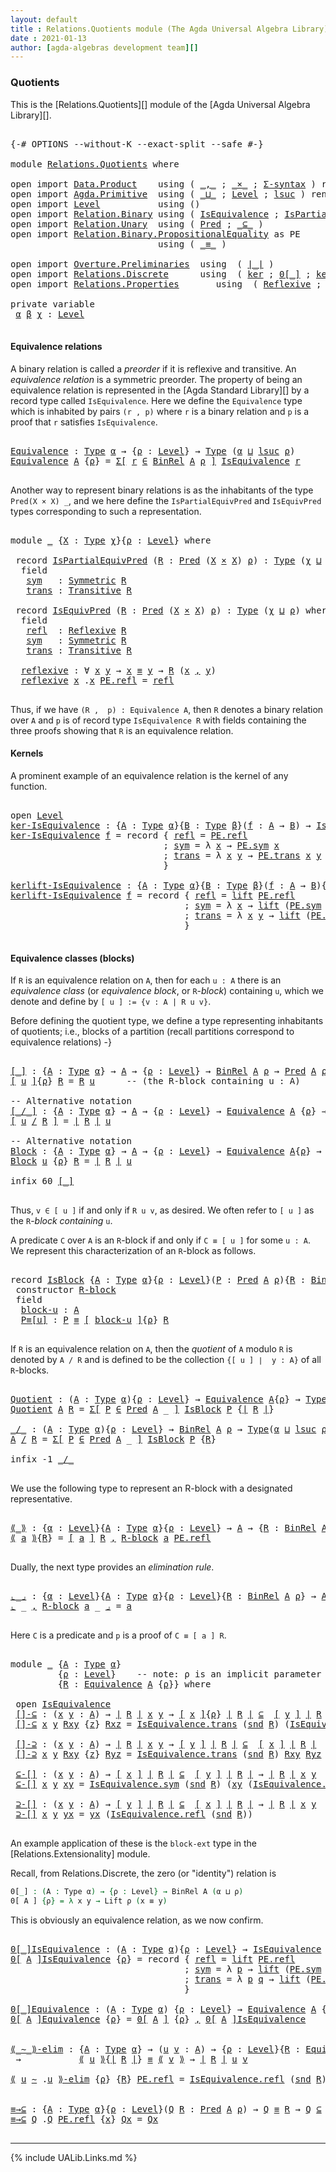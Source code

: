 ```yaml
---
layout: default
title : Relations.Quotients module (The Agda Universal Algebra Library)
date : 2021-01-13
author: [agda-algebras development team][]
---
```


### <a id="quotients">Quotients</a>

This is the [Relations.Quotients][] module of the [Agda Universal Algebra Library][].

<pre class="Agda">

<a id="297" class="Symbol">{-#</a> <a id="301" class="Keyword">OPTIONS</a> <a id="309" class="Pragma">--without-K</a> <a id="321" class="Pragma">--exact-split</a> <a id="335" class="Pragma">--safe</a> <a id="342" class="Symbol">#-}</a>

<a id="347" class="Keyword">module</a> <a id="354" href="Relations.Quotients.html" class="Module">Relations.Quotients</a> <a id="374" class="Keyword">where</a>

<a id="381" class="Keyword">open</a> <a id="386" class="Keyword">import</a> <a id="393" href="Data.Product.html" class="Module">Data.Product</a>    <a id="409" class="Keyword">using</a> <a id="415" class="Symbol">(</a> <a id="417" href="Agda.Builtin.Sigma.html#236" class="InductiveConstructor Operator">_,_</a> <a id="421" class="Symbol">;</a> <a id="423" href="Data.Product.html#1167" class="Function Operator">_×_</a> <a id="427" class="Symbol">;</a> <a id="429" href="Data.Product.html#916" class="Function">Σ-syntax</a> <a id="438" class="Symbol">)</a> <a id="440" class="Keyword">renaming</a> <a id="449" class="Symbol">(</a> <a id="451" href="Agda.Builtin.Sigma.html#252" class="Field">proj₁</a> <a id="457" class="Symbol">to</a> <a id="460" class="Field">fst</a> <a id="464" class="Symbol">;</a> <a id="466" href="Agda.Builtin.Sigma.html#264" class="Field">proj₂</a> <a id="472" class="Symbol">to</a> <a id="475" class="Field">snd</a> <a id="479" class="Symbol">)</a>
<a id="481" class="Keyword">open</a> <a id="486" class="Keyword">import</a> <a id="493" href="Agda.Primitive.html" class="Module">Agda.Primitive</a>  <a id="509" class="Keyword">using</a> <a id="515" class="Symbol">(</a> <a id="517" href="Agda.Primitive.html#810" class="Primitive Operator">_⊔_</a> <a id="521" class="Symbol">;</a> <a id="523" href="Agda.Primitive.html#597" class="Postulate">Level</a> <a id="529" class="Symbol">;</a> <a id="531" href="Agda.Primitive.html#780" class="Primitive">lsuc</a> <a id="536" class="Symbol">)</a> <a id="538" class="Keyword">renaming</a> <a id="547" class="Symbol">(</a> <a id="549" href="Agda.Primitive.html#326" class="Primitive">Set</a> <a id="553" class="Symbol">to</a> <a id="556" class="Primitive">Type</a> <a id="561" class="Symbol">)</a>
<a id="563" class="Keyword">open</a> <a id="568" class="Keyword">import</a> <a id="575" href="Level.html" class="Module">Level</a>           <a id="591" class="Keyword">using</a> <a id="597" class="Symbol">()</a>
<a id="600" class="Keyword">open</a> <a id="605" class="Keyword">import</a> <a id="612" href="Relation.Binary.html" class="Module">Relation.Binary</a> <a id="628" class="Keyword">using</a> <a id="634" class="Symbol">(</a> <a id="636" href="Relation.Binary.Structures.html#1522" class="Record">IsEquivalence</a> <a id="650" class="Symbol">;</a> <a id="652" href="Relation.Binary.Structures.html#1119" class="Record">IsPartialEquivalence</a><a id="672" class="Symbol">)</a> <a id="674" class="Keyword">renaming</a> <a id="683" class="Symbol">(</a> <a id="685" href="Relation.Binary.Core.html#882" class="Function">Rel</a> <a id="689" class="Symbol">to</a> <a id="692" class="Function">BinRel</a> <a id="699" class="Symbol">)</a>
<a id="701" class="Keyword">open</a> <a id="706" class="Keyword">import</a> <a id="713" href="Relation.Unary.html" class="Module">Relation.Unary</a>  <a id="729" class="Keyword">using</a> <a id="735" class="Symbol">(</a> <a id="737" href="Relation.Unary.html#1101" class="Function">Pred</a> <a id="742" class="Symbol">;</a> <a id="744" href="Relation.Unary.html#1742" class="Function Operator">_⊆_</a> <a id="748" class="Symbol">)</a>
<a id="750" class="Keyword">open</a> <a id="755" class="Keyword">import</a> <a id="762" href="Relation.Binary.PropositionalEquality.html" class="Module">Relation.Binary.PropositionalEquality</a> <a id="800" class="Symbol">as</a> <a id="803" class="Module">PE</a>
                            <a id="834" class="Keyword">using</a> <a id="840" class="Symbol">(</a> <a id="842" href="Agda.Builtin.Equality.html#151" class="Datatype Operator">_≡_</a> <a id="846" class="Symbol">)</a>

<a id="849" class="Keyword">open</a> <a id="854" class="Keyword">import</a> <a id="861" href="Overture.Preliminaries.html" class="Module">Overture.Preliminaries</a>  <a id="885" class="Keyword">using</a>  <a id="892" class="Symbol">(</a> <a id="894" href="Overture.Preliminaries.html#4245" class="Function Operator">∣_∣</a> <a id="898" class="Symbol">)</a>
<a id="900" class="Keyword">open</a> <a id="905" class="Keyword">import</a> <a id="912" href="Relations.Discrete.html" class="Module">Relations.Discrete</a>      <a id="936" class="Keyword">using</a>  <a id="943" class="Symbol">(</a> <a id="945" href="Relations.Discrete.html#3675" class="Function">ker</a> <a id="949" class="Symbol">;</a> <a id="951" href="Relations.Discrete.html#4046" class="Function Operator">0[_]</a> <a id="956" class="Symbol">;</a> <a id="958" href="Relations.Discrete.html#3727" class="Function">kerlift</a> <a id="966" class="Symbol">)</a>
<a id="968" class="Keyword">open</a> <a id="973" class="Keyword">import</a> <a id="980" href="Relations.Properties.html" class="Module">Relations.Properties</a>       <a id="1007" class="Keyword">using</a>  <a id="1014" class="Symbol">(</a> <a id="1016" href="Relations.Properties.html#1075" class="Function">Reflexive</a> <a id="1026" class="Symbol">;</a> <a id="1028" href="Relations.Properties.html#1278" class="Function">Symmetric</a> <a id="1038" class="Symbol">;</a> <a id="1040" href="Relations.Properties.html#1700" class="Function">Transitive</a> <a id="1051" class="Symbol">)</a>

<a id="1054" class="Keyword">private</a> <a id="1062" class="Keyword">variable</a>
 <a id="1072" href="Relations.Quotients.html#1072" class="Generalizable">α</a> <a id="1074" href="Relations.Quotients.html#1074" class="Generalizable">β</a> <a id="1076" href="Relations.Quotients.html#1076" class="Generalizable">χ</a> <a id="1078" class="Symbol">:</a> <a id="1080" href="Agda.Primitive.html#597" class="Postulate">Level</a>

</pre>

#### <a id="equivalence-relations">Equivalence relations</a>

A binary relation is called a *preorder* if it is reflexive and transitive.
An *equivalence relation* is a symmetric preorder. The property of being
an equivalence relation is represented in the [Agda Standard Library][] by
a record type called `IsEquivalence`.  Here we define the `Equivalence` type
which is inhabited by pairs `(r , p)` where `r` is a binary relation and `p`
is a proof that `r` satisfies `IsEquivalence`.

<pre class="Agda">

<a id="Equivalence"></a><a id="1601" href="Relations.Quotients.html#1601" class="Function">Equivalence</a> <a id="1613" class="Symbol">:</a> <a id="1615" href="Relations.Quotients.html#556" class="Primitive">Type</a> <a id="1620" href="Relations.Quotients.html#1072" class="Generalizable">α</a> <a id="1622" class="Symbol">→</a> <a id="1624" class="Symbol">{</a><a id="1625" href="Relations.Quotients.html#1625" class="Bound">ρ</a> <a id="1627" class="Symbol">:</a> <a id="1629" href="Agda.Primitive.html#597" class="Postulate">Level</a><a id="1634" class="Symbol">}</a> <a id="1636" class="Symbol">→</a> <a id="1638" href="Relations.Quotients.html#556" class="Primitive">Type</a> <a id="1643" class="Symbol">(</a><a id="1644" href="Relations.Quotients.html#1072" class="Generalizable">α</a> <a id="1646" href="Agda.Primitive.html#810" class="Primitive Operator">⊔</a> <a id="1648" href="Agda.Primitive.html#780" class="Primitive">lsuc</a> <a id="1653" href="Relations.Quotients.html#1625" class="Bound">ρ</a><a id="1654" class="Symbol">)</a>
<a id="1656" href="Relations.Quotients.html#1601" class="Function">Equivalence</a> <a id="1668" href="Relations.Quotients.html#1668" class="Bound">A</a> <a id="1670" class="Symbol">{</a><a id="1671" href="Relations.Quotients.html#1671" class="Bound">ρ</a><a id="1672" class="Symbol">}</a> <a id="1674" class="Symbol">=</a> <a id="1676" href="Data.Product.html#916" class="Function">Σ[</a> <a id="1679" href="Relations.Quotients.html#1679" class="Bound">r</a> <a id="1681" href="Data.Product.html#916" class="Function">∈</a> <a id="1683" href="Relations.Quotients.html#692" class="Function">BinRel</a> <a id="1690" href="Relations.Quotients.html#1668" class="Bound">A</a> <a id="1692" href="Relations.Quotients.html#1671" class="Bound">ρ</a> <a id="1694" href="Data.Product.html#916" class="Function">]</a> <a id="1696" href="Relation.Binary.Structures.html#1522" class="Record">IsEquivalence</a> <a id="1710" href="Relations.Quotients.html#1679" class="Bound">r</a>

</pre>

Another way to represent binary relations is as the inhabitants of the
type `Pred(X × X) _`, and we here define the `IsPartialEquivPred`
and `IsEquivPred` types corresponding to such a representation.

<pre class="Agda">

<a id="1941" class="Keyword">module</a> <a id="1948" href="Relations.Quotients.html#1948" class="Module">_</a> <a id="1950" class="Symbol">{</a><a id="1951" href="Relations.Quotients.html#1951" class="Bound">X</a> <a id="1953" class="Symbol">:</a> <a id="1955" href="Relations.Quotients.html#556" class="Primitive">Type</a> <a id="1960" href="Relations.Quotients.html#1076" class="Generalizable">χ</a><a id="1961" class="Symbol">}{</a><a id="1963" href="Relations.Quotients.html#1963" class="Bound">ρ</a> <a id="1965" class="Symbol">:</a> <a id="1967" href="Agda.Primitive.html#597" class="Postulate">Level</a><a id="1972" class="Symbol">}</a> <a id="1974" class="Keyword">where</a>

 <a id="1982" class="Keyword">record</a> <a id="1989" href="Relations.Quotients.html#1989" class="Record">IsPartialEquivPred</a> <a id="2008" class="Symbol">(</a><a id="2009" href="Relations.Quotients.html#2009" class="Bound">R</a> <a id="2011" class="Symbol">:</a> <a id="2013" href="Relation.Unary.html#1101" class="Function">Pred</a> <a id="2018" class="Symbol">(</a><a id="2019" href="Relations.Quotients.html#1951" class="Bound">X</a> <a id="2021" href="Data.Product.html#1167" class="Function Operator">×</a> <a id="2023" href="Relations.Quotients.html#1951" class="Bound">X</a><a id="2024" class="Symbol">)</a> <a id="2026" href="Relations.Quotients.html#1963" class="Bound">ρ</a><a id="2027" class="Symbol">)</a> <a id="2029" class="Symbol">:</a> <a id="2031" href="Relations.Quotients.html#556" class="Primitive">Type</a> <a id="2036" class="Symbol">(</a><a id="2037" href="Relations.Quotients.html#1960" class="Bound">χ</a> <a id="2039" href="Agda.Primitive.html#810" class="Primitive Operator">⊔</a> <a id="2041" href="Relations.Quotients.html#1963" class="Bound">ρ</a><a id="2042" class="Symbol">)</a> <a id="2044" class="Keyword">where</a>
  <a id="2052" class="Keyword">field</a>
   <a id="2061" href="Relations.Quotients.html#2061" class="Field">sym</a>   <a id="2067" class="Symbol">:</a> <a id="2069" href="Relations.Properties.html#1278" class="Function">Symmetric</a> <a id="2079" href="Relations.Quotients.html#2009" class="Bound">R</a>
   <a id="2084" href="Relations.Quotients.html#2084" class="Field">trans</a> <a id="2090" class="Symbol">:</a> <a id="2092" href="Relations.Properties.html#1700" class="Function">Transitive</a> <a id="2103" href="Relations.Quotients.html#2009" class="Bound">R</a>

 <a id="2107" class="Keyword">record</a> <a id="2114" href="Relations.Quotients.html#2114" class="Record">IsEquivPred</a> <a id="2126" class="Symbol">(</a><a id="2127" href="Relations.Quotients.html#2127" class="Bound">R</a> <a id="2129" class="Symbol">:</a> <a id="2131" href="Relation.Unary.html#1101" class="Function">Pred</a> <a id="2136" class="Symbol">(</a><a id="2137" href="Relations.Quotients.html#1951" class="Bound">X</a> <a id="2139" href="Data.Product.html#1167" class="Function Operator">×</a> <a id="2141" href="Relations.Quotients.html#1951" class="Bound">X</a><a id="2142" class="Symbol">)</a> <a id="2144" href="Relations.Quotients.html#1963" class="Bound">ρ</a><a id="2145" class="Symbol">)</a> <a id="2147" class="Symbol">:</a> <a id="2149" href="Relations.Quotients.html#556" class="Primitive">Type</a> <a id="2154" class="Symbol">(</a><a id="2155" href="Relations.Quotients.html#1960" class="Bound">χ</a> <a id="2157" href="Agda.Primitive.html#810" class="Primitive Operator">⊔</a> <a id="2159" href="Relations.Quotients.html#1963" class="Bound">ρ</a><a id="2160" class="Symbol">)</a> <a id="2162" class="Keyword">where</a>
  <a id="2170" class="Keyword">field</a>
   <a id="2179" href="Relations.Quotients.html#2179" class="Field">refl</a>  <a id="2185" class="Symbol">:</a> <a id="2187" href="Relations.Properties.html#1075" class="Function">Reflexive</a> <a id="2197" href="Relations.Quotients.html#2127" class="Bound">R</a>
   <a id="2202" href="Relations.Quotients.html#2202" class="Field">sym</a>   <a id="2208" class="Symbol">:</a> <a id="2210" href="Relations.Properties.html#1278" class="Function">Symmetric</a> <a id="2220" href="Relations.Quotients.html#2127" class="Bound">R</a>
   <a id="2225" href="Relations.Quotients.html#2225" class="Field">trans</a> <a id="2231" class="Symbol">:</a> <a id="2233" href="Relations.Properties.html#1700" class="Function">Transitive</a> <a id="2244" href="Relations.Quotients.html#2127" class="Bound">R</a>

  <a id="2249" href="Relations.Quotients.html#2249" class="Function">reflexive</a> <a id="2259" class="Symbol">:</a> <a id="2261" class="Symbol">∀</a> <a id="2263" href="Relations.Quotients.html#2263" class="Bound">x</a> <a id="2265" href="Relations.Quotients.html#2265" class="Bound">y</a> <a id="2267" class="Symbol">→</a> <a id="2269" href="Relations.Quotients.html#2263" class="Bound">x</a> <a id="2271" href="Agda.Builtin.Equality.html#151" class="Datatype Operator">≡</a> <a id="2273" href="Relations.Quotients.html#2265" class="Bound">y</a> <a id="2275" class="Symbol">→</a> <a id="2277" href="Relations.Quotients.html#2127" class="Bound">R</a> <a id="2279" class="Symbol">(</a><a id="2280" href="Relations.Quotients.html#2263" class="Bound">x</a> <a id="2282" href="Agda.Builtin.Sigma.html#236" class="InductiveConstructor Operator">,</a> <a id="2284" href="Relations.Quotients.html#2265" class="Bound">y</a><a id="2285" class="Symbol">)</a>
  <a id="2289" href="Relations.Quotients.html#2249" class="Function">reflexive</a> <a id="2299" href="Relations.Quotients.html#2299" class="Bound">x</a> <a id="2301" class="DottedPattern Symbol">.</a><a id="2302" href="Relations.Quotients.html#2299" class="DottedPattern Bound">x</a> <a id="2304" href="Agda.Builtin.Equality.html#208" class="InductiveConstructor">PE.refl</a> <a id="2312" class="Symbol">=</a> <a id="2314" href="Relations.Quotients.html#2179" class="Field">refl</a>

</pre>

Thus, if we have `(R ,  p) : Equivalence A`, then `R` denotes a binary
relation over `A` and `p` is of record type `IsEquivalence R` with fields
containing the three proofs showing that `R` is an equivalence relation.

#### <a id="kernels">Kernels</a>

A prominent example of an equivalence relation is the kernel of any function.

<pre class="Agda">

<a id="2678" class="Keyword">open</a> <a id="2683" href="Level.html" class="Module">Level</a>
<a id="ker-IsEquivalence"></a><a id="2689" href="Relations.Quotients.html#2689" class="Function">ker-IsEquivalence</a> <a id="2707" class="Symbol">:</a> <a id="2709" class="Symbol">{</a><a id="2710" href="Relations.Quotients.html#2710" class="Bound">A</a> <a id="2712" class="Symbol">:</a> <a id="2714" href="Relations.Quotients.html#556" class="Primitive">Type</a> <a id="2719" href="Relations.Quotients.html#1072" class="Generalizable">α</a><a id="2720" class="Symbol">}{</a><a id="2722" href="Relations.Quotients.html#2722" class="Bound">B</a> <a id="2724" class="Symbol">:</a> <a id="2726" href="Relations.Quotients.html#556" class="Primitive">Type</a> <a id="2731" href="Relations.Quotients.html#1074" class="Generalizable">β</a><a id="2732" class="Symbol">}(</a><a id="2734" href="Relations.Quotients.html#2734" class="Bound">f</a> <a id="2736" class="Symbol">:</a> <a id="2738" href="Relations.Quotients.html#2710" class="Bound">A</a> <a id="2740" class="Symbol">→</a> <a id="2742" href="Relations.Quotients.html#2722" class="Bound">B</a><a id="2743" class="Symbol">)</a> <a id="2745" class="Symbol">→</a> <a id="2747" href="Relation.Binary.Structures.html#1522" class="Record">IsEquivalence</a> <a id="2761" class="Symbol">(</a><a id="2762" href="Relations.Discrete.html#3675" class="Function">ker</a> <a id="2766" href="Relations.Quotients.html#2734" class="Bound">f</a><a id="2767" class="Symbol">)</a>
<a id="2769" href="Relations.Quotients.html#2689" class="Function">ker-IsEquivalence</a> <a id="2787" href="Relations.Quotients.html#2787" class="Bound">f</a> <a id="2789" class="Symbol">=</a> <a id="2791" class="Keyword">record</a> <a id="2798" class="Symbol">{</a> <a id="2800" href="Relation.Binary.Structures.html#1568" class="Field">refl</a> <a id="2805" class="Symbol">=</a> <a id="2807" href="Agda.Builtin.Equality.html#208" class="InductiveConstructor">PE.refl</a>
                             <a id="2844" class="Symbol">;</a> <a id="2846" href="Relation.Binary.Structures.html#1594" class="Field">sym</a> <a id="2850" class="Symbol">=</a> <a id="2852" class="Symbol">λ</a> <a id="2854" href="Relations.Quotients.html#2854" class="Bound">x</a> <a id="2856" class="Symbol">→</a> <a id="2858" href="Relation.Binary.PropositionalEquality.Core.html#1684" class="Function">PE.sym</a> <a id="2865" href="Relations.Quotients.html#2854" class="Bound">x</a>
                             <a id="2896" class="Symbol">;</a> <a id="2898" href="Relation.Binary.Structures.html#1620" class="Field">trans</a> <a id="2904" class="Symbol">=</a> <a id="2906" class="Symbol">λ</a> <a id="2908" href="Relations.Quotients.html#2908" class="Bound">x</a> <a id="2910" href="Relations.Quotients.html#2910" class="Bound">y</a> <a id="2912" class="Symbol">→</a> <a id="2914" href="Relation.Binary.PropositionalEquality.Core.html#1729" class="Function">PE.trans</a> <a id="2923" href="Relations.Quotients.html#2908" class="Bound">x</a> <a id="2925" href="Relations.Quotients.html#2910" class="Bound">y</a>
                             <a id="2956" class="Symbol">}</a>

<a id="kerlift-IsEquivalence"></a><a id="2959" href="Relations.Quotients.html#2959" class="Function">kerlift-IsEquivalence</a> <a id="2981" class="Symbol">:</a> <a id="2983" class="Symbol">{</a><a id="2984" href="Relations.Quotients.html#2984" class="Bound">A</a> <a id="2986" class="Symbol">:</a> <a id="2988" href="Relations.Quotients.html#556" class="Primitive">Type</a> <a id="2993" href="Relations.Quotients.html#1072" class="Generalizable">α</a><a id="2994" class="Symbol">}{</a><a id="2996" href="Relations.Quotients.html#2996" class="Bound">B</a> <a id="2998" class="Symbol">:</a> <a id="3000" href="Relations.Quotients.html#556" class="Primitive">Type</a> <a id="3005" href="Relations.Quotients.html#1074" class="Generalizable">β</a><a id="3006" class="Symbol">}(</a><a id="3008" href="Relations.Quotients.html#3008" class="Bound">f</a> <a id="3010" class="Symbol">:</a> <a id="3012" href="Relations.Quotients.html#2984" class="Bound">A</a> <a id="3014" class="Symbol">→</a> <a id="3016" href="Relations.Quotients.html#2996" class="Bound">B</a><a id="3017" class="Symbol">){</a><a id="3019" href="Relations.Quotients.html#3019" class="Bound">ρ</a> <a id="3021" class="Symbol">:</a> <a id="3023" href="Agda.Primitive.html#597" class="Postulate">Level</a><a id="3028" class="Symbol">}</a> <a id="3030" class="Symbol">→</a> <a id="3032" href="Relation.Binary.Structures.html#1522" class="Record">IsEquivalence</a> <a id="3046" class="Symbol">(</a><a id="3047" href="Relations.Discrete.html#3727" class="Function">kerlift</a> <a id="3055" href="Relations.Quotients.html#3008" class="Bound">f</a> <a id="3057" href="Relations.Quotients.html#3019" class="Bound">ρ</a><a id="3058" class="Symbol">)</a>
<a id="3060" href="Relations.Quotients.html#2959" class="Function">kerlift-IsEquivalence</a> <a id="3082" href="Relations.Quotients.html#3082" class="Bound">f</a> <a id="3084" class="Symbol">=</a> <a id="3086" class="Keyword">record</a> <a id="3093" class="Symbol">{</a> <a id="3095" href="Relation.Binary.Structures.html#1568" class="Field">refl</a> <a id="3100" class="Symbol">=</a> <a id="3102" href="Level.html#457" class="InductiveConstructor">lift</a> <a id="3107" href="Agda.Builtin.Equality.html#208" class="InductiveConstructor">PE.refl</a>
                                 <a id="3148" class="Symbol">;</a> <a id="3150" href="Relation.Binary.Structures.html#1594" class="Field">sym</a> <a id="3154" class="Symbol">=</a> <a id="3156" class="Symbol">λ</a> <a id="3158" href="Relations.Quotients.html#3158" class="Bound">x</a> <a id="3160" class="Symbol">→</a> <a id="3162" href="Level.html#457" class="InductiveConstructor">lift</a> <a id="3167" class="Symbol">(</a><a id="3168" href="Relation.Binary.PropositionalEquality.Core.html#1684" class="Function">PE.sym</a> <a id="3175" class="Symbol">(</a><a id="3176" href="Level.html#470" class="Field">lower</a> <a id="3182" href="Relations.Quotients.html#3158" class="Bound">x</a><a id="3183" class="Symbol">))</a>
                                 <a id="3219" class="Symbol">;</a> <a id="3221" href="Relation.Binary.Structures.html#1620" class="Field">trans</a> <a id="3227" class="Symbol">=</a> <a id="3229" class="Symbol">λ</a> <a id="3231" href="Relations.Quotients.html#3231" class="Bound">x</a> <a id="3233" href="Relations.Quotients.html#3233" class="Bound">y</a> <a id="3235" class="Symbol">→</a> <a id="3237" href="Level.html#457" class="InductiveConstructor">lift</a> <a id="3242" class="Symbol">(</a><a id="3243" href="Relation.Binary.PropositionalEquality.Core.html#1729" class="Function">PE.trans</a> <a id="3252" class="Symbol">(</a><a id="3253" href="Level.html#470" class="Field">lower</a> <a id="3259" href="Relations.Quotients.html#3231" class="Bound">x</a><a id="3260" class="Symbol">)</a> <a id="3262" class="Symbol">(</a><a id="3263" href="Level.html#470" class="Field">lower</a> <a id="3269" href="Relations.Quotients.html#3233" class="Bound">y</a><a id="3270" class="Symbol">))</a>
                                 <a id="3306" class="Symbol">}</a>

</pre>


#### <a id="equivalence-classes"> Equivalence classes (blocks) </a>


If `R` is an equivalence relation on `A`, then for each `u : A` there is
an *equivalence class* (or *equivalence block*, or `R`-*block*) containing `u`,
which we denote and define by `[ u ] := {v : A | R u v}`.

Before defining the quotient type, we define a type representing inhabitants of quotients;
i.e., blocks of a partition (recall partitions correspond to equivalence relations) -}

<pre class="Agda">

<a id="[_]"></a><a id="3797" href="Relations.Quotients.html#3797" class="Function Operator">[_]</a> <a id="3801" class="Symbol">:</a> <a id="3803" class="Symbol">{</a><a id="3804" href="Relations.Quotients.html#3804" class="Bound">A</a> <a id="3806" class="Symbol">:</a> <a id="3808" href="Relations.Quotients.html#556" class="Primitive">Type</a> <a id="3813" href="Relations.Quotients.html#1072" class="Generalizable">α</a><a id="3814" class="Symbol">}</a> <a id="3816" class="Symbol">→</a> <a id="3818" href="Relations.Quotients.html#3804" class="Bound">A</a> <a id="3820" class="Symbol">→</a> <a id="3822" class="Symbol">{</a><a id="3823" href="Relations.Quotients.html#3823" class="Bound">ρ</a> <a id="3825" class="Symbol">:</a> <a id="3827" href="Agda.Primitive.html#597" class="Postulate">Level</a><a id="3832" class="Symbol">}</a> <a id="3834" class="Symbol">→</a> <a id="3836" href="Relations.Quotients.html#692" class="Function">BinRel</a> <a id="3843" href="Relations.Quotients.html#3804" class="Bound">A</a> <a id="3845" href="Relations.Quotients.html#3823" class="Bound">ρ</a> <a id="3847" class="Symbol">→</a> <a id="3849" href="Relation.Unary.html#1101" class="Function">Pred</a> <a id="3854" href="Relations.Quotients.html#3804" class="Bound">A</a> <a id="3856" href="Relations.Quotients.html#3823" class="Bound">ρ</a>
<a id="3858" href="Relations.Quotients.html#3797" class="Function Operator">[</a> <a id="3860" href="Relations.Quotients.html#3860" class="Bound">u</a> <a id="3862" href="Relations.Quotients.html#3797" class="Function Operator">]</a><a id="3863" class="Symbol">{</a><a id="3864" href="Relations.Quotients.html#3864" class="Bound">ρ</a><a id="3865" class="Symbol">}</a> <a id="3867" href="Relations.Quotients.html#3867" class="Bound">R</a> <a id="3869" class="Symbol">=</a> <a id="3871" href="Relations.Quotients.html#3867" class="Bound">R</a> <a id="3873" href="Relations.Quotients.html#3860" class="Bound">u</a>      <a id="3880" class="Comment">-- (the R-block containing u : A)</a>

<a id="3915" class="Comment">-- Alternative notation</a>
<a id="[_/_]"></a><a id="3939" href="Relations.Quotients.html#3939" class="Function Operator">[_/_]</a> <a id="3945" class="Symbol">:</a> <a id="3947" class="Symbol">{</a><a id="3948" href="Relations.Quotients.html#3948" class="Bound">A</a> <a id="3950" class="Symbol">:</a> <a id="3952" href="Relations.Quotients.html#556" class="Primitive">Type</a> <a id="3957" href="Relations.Quotients.html#1072" class="Generalizable">α</a><a id="3958" class="Symbol">}</a> <a id="3960" class="Symbol">→</a> <a id="3962" href="Relations.Quotients.html#3948" class="Bound">A</a> <a id="3964" class="Symbol">→</a> <a id="3966" class="Symbol">{</a><a id="3967" href="Relations.Quotients.html#3967" class="Bound">ρ</a> <a id="3969" class="Symbol">:</a> <a id="3971" href="Agda.Primitive.html#597" class="Postulate">Level</a><a id="3976" class="Symbol">}</a> <a id="3978" class="Symbol">→</a> <a id="3980" href="Relations.Quotients.html#1601" class="Function">Equivalence</a> <a id="3992" href="Relations.Quotients.html#3948" class="Bound">A</a> <a id="3994" class="Symbol">{</a><a id="3995" href="Relations.Quotients.html#3967" class="Bound">ρ</a><a id="3996" class="Symbol">}</a> <a id="3998" class="Symbol">→</a> <a id="4000" href="Relation.Unary.html#1101" class="Function">Pred</a> <a id="4005" href="Relations.Quotients.html#3948" class="Bound">A</a> <a id="4007" href="Relations.Quotients.html#3967" class="Bound">ρ</a>
<a id="4009" href="Relations.Quotients.html#3939" class="Function Operator">[</a> <a id="4011" href="Relations.Quotients.html#4011" class="Bound">u</a> <a id="4013" href="Relations.Quotients.html#3939" class="Function Operator">/</a> <a id="4015" href="Relations.Quotients.html#4015" class="Bound">R</a> <a id="4017" href="Relations.Quotients.html#3939" class="Function Operator">]</a> <a id="4019" class="Symbol">=</a> <a id="4021" href="Overture.Preliminaries.html#4245" class="Function Operator">∣</a> <a id="4023" href="Relations.Quotients.html#4015" class="Bound">R</a> <a id="4025" href="Overture.Preliminaries.html#4245" class="Function Operator">∣</a> <a id="4027" href="Relations.Quotients.html#4011" class="Bound">u</a>

<a id="4030" class="Comment">-- Alternative notation</a>
<a id="Block"></a><a id="4054" href="Relations.Quotients.html#4054" class="Function">Block</a> <a id="4060" class="Symbol">:</a> <a id="4062" class="Symbol">{</a><a id="4063" href="Relations.Quotients.html#4063" class="Bound">A</a> <a id="4065" class="Symbol">:</a> <a id="4067" href="Relations.Quotients.html#556" class="Primitive">Type</a> <a id="4072" href="Relations.Quotients.html#1072" class="Generalizable">α</a><a id="4073" class="Symbol">}</a> <a id="4075" class="Symbol">→</a> <a id="4077" href="Relations.Quotients.html#4063" class="Bound">A</a> <a id="4079" class="Symbol">→</a> <a id="4081" class="Symbol">{</a><a id="4082" href="Relations.Quotients.html#4082" class="Bound">ρ</a> <a id="4084" class="Symbol">:</a> <a id="4086" href="Agda.Primitive.html#597" class="Postulate">Level</a><a id="4091" class="Symbol">}</a> <a id="4093" class="Symbol">→</a> <a id="4095" href="Relations.Quotients.html#1601" class="Function">Equivalence</a> <a id="4107" href="Relations.Quotients.html#4063" class="Bound">A</a><a id="4108" class="Symbol">{</a><a id="4109" href="Relations.Quotients.html#4082" class="Bound">ρ</a><a id="4110" class="Symbol">}</a> <a id="4112" class="Symbol">→</a> <a id="4114" href="Relation.Unary.html#1101" class="Function">Pred</a> <a id="4119" href="Relations.Quotients.html#4063" class="Bound">A</a> <a id="4121" href="Relations.Quotients.html#4082" class="Bound">ρ</a>
<a id="4123" href="Relations.Quotients.html#4054" class="Function">Block</a> <a id="4129" href="Relations.Quotients.html#4129" class="Bound">u</a> <a id="4131" class="Symbol">{</a><a id="4132" href="Relations.Quotients.html#4132" class="Bound">ρ</a><a id="4133" class="Symbol">}</a> <a id="4135" href="Relations.Quotients.html#4135" class="Bound">R</a> <a id="4137" class="Symbol">=</a> <a id="4139" href="Overture.Preliminaries.html#4245" class="Function Operator">∣</a> <a id="4141" href="Relations.Quotients.html#4135" class="Bound">R</a> <a id="4143" href="Overture.Preliminaries.html#4245" class="Function Operator">∣</a> <a id="4145" href="Relations.Quotients.html#4129" class="Bound">u</a>

<a id="4148" class="Keyword">infix</a> <a id="4154" class="Number">60</a> <a id="4157" href="Relations.Quotients.html#3797" class="Function Operator">[_]</a>

</pre>

Thus, `v ∈ [ u ]` if and only if `R u v`, as desired.  We often refer to `[ u ]`
as the `R`-*block containing* `u`.

A predicate `C` over `A` is an `R`-block if and only if `C ≡ [ u ]` for some `u : A`.
We represent this characterization of an `R`-block as follows.

<pre class="Agda">

<a id="4455" class="Keyword">record</a> <a id="IsBlock"></a><a id="4462" href="Relations.Quotients.html#4462" class="Record">IsBlock</a> <a id="4470" class="Symbol">{</a><a id="4471" href="Relations.Quotients.html#4471" class="Bound">A</a> <a id="4473" class="Symbol">:</a> <a id="4475" href="Relations.Quotients.html#556" class="Primitive">Type</a> <a id="4480" href="Relations.Quotients.html#1072" class="Generalizable">α</a><a id="4481" class="Symbol">}{</a><a id="4483" href="Relations.Quotients.html#4483" class="Bound">ρ</a> <a id="4485" class="Symbol">:</a> <a id="4487" href="Agda.Primitive.html#597" class="Postulate">Level</a><a id="4492" class="Symbol">}(</a><a id="4494" href="Relations.Quotients.html#4494" class="Bound">P</a> <a id="4496" class="Symbol">:</a> <a id="4498" href="Relation.Unary.html#1101" class="Function">Pred</a> <a id="4503" href="Relations.Quotients.html#4471" class="Bound">A</a> <a id="4505" href="Relations.Quotients.html#4483" class="Bound">ρ</a><a id="4506" class="Symbol">){</a><a id="4508" href="Relations.Quotients.html#4508" class="Bound">R</a> <a id="4510" class="Symbol">:</a> <a id="4512" href="Relations.Quotients.html#692" class="Function">BinRel</a> <a id="4519" href="Relations.Quotients.html#4471" class="Bound">A</a> <a id="4521" href="Relations.Quotients.html#4483" class="Bound">ρ</a><a id="4522" class="Symbol">}</a> <a id="4524" class="Symbol">:</a> <a id="4526" href="Relations.Quotients.html#556" class="Primitive">Type</a><a id="4530" class="Symbol">(</a><a id="4531" href="Relations.Quotients.html#4480" class="Bound">α</a> <a id="4533" href="Agda.Primitive.html#810" class="Primitive Operator">⊔</a> <a id="4535" href="Agda.Primitive.html#780" class="Primitive">lsuc</a> <a id="4540" href="Relations.Quotients.html#4483" class="Bound">ρ</a><a id="4541" class="Symbol">)</a> <a id="4543" class="Keyword">where</a>
 <a id="4550" class="Keyword">constructor</a> <a id="R-block"></a><a id="4562" href="Relations.Quotients.html#4562" class="InductiveConstructor">R-block</a>
 <a id="4571" class="Keyword">field</a>
  <a id="IsBlock.block-u"></a><a id="4579" href="Relations.Quotients.html#4579" class="Field">block-u</a> <a id="4587" class="Symbol">:</a> <a id="4589" href="Relations.Quotients.html#4471" class="Bound">A</a>
  <a id="IsBlock.P≡[u]"></a><a id="4593" href="Relations.Quotients.html#4593" class="Field">P≡[u]</a> <a id="4599" class="Symbol">:</a> <a id="4601" href="Relations.Quotients.html#4494" class="Bound">P</a> <a id="4603" href="Agda.Builtin.Equality.html#151" class="Datatype Operator">≡</a> <a id="4605" href="Relations.Quotients.html#3797" class="Function Operator">[</a> <a id="4607" href="Relations.Quotients.html#4579" class="Field">block-u</a> <a id="4615" href="Relations.Quotients.html#3797" class="Function Operator">]</a><a id="4616" class="Symbol">{</a><a id="4617" href="Relations.Quotients.html#4483" class="Bound">ρ</a><a id="4618" class="Symbol">}</a> <a id="4620" href="Relations.Quotients.html#4508" class="Bound">R</a>

</pre>

If `R` is an equivalence relation on `A`, then the *quotient* of `A` modulo `R` is
denoted by `A / R` and is defined to be the collection `{[ u ] ∣  y : A}` of all
`R`-blocks.

<pre class="Agda">

<a id="Quotient"></a><a id="4826" href="Relations.Quotients.html#4826" class="Function">Quotient</a> <a id="4835" class="Symbol">:</a> <a id="4837" class="Symbol">(</a><a id="4838" href="Relations.Quotients.html#4838" class="Bound">A</a> <a id="4840" class="Symbol">:</a> <a id="4842" href="Relations.Quotients.html#556" class="Primitive">Type</a> <a id="4847" href="Relations.Quotients.html#1072" class="Generalizable">α</a><a id="4848" class="Symbol">){</a><a id="4850" href="Relations.Quotients.html#4850" class="Bound">ρ</a> <a id="4852" class="Symbol">:</a> <a id="4854" href="Agda.Primitive.html#597" class="Postulate">Level</a><a id="4859" class="Symbol">}</a> <a id="4861" class="Symbol">→</a> <a id="4863" href="Relations.Quotients.html#1601" class="Function">Equivalence</a> <a id="4875" href="Relations.Quotients.html#4838" class="Bound">A</a><a id="4876" class="Symbol">{</a><a id="4877" href="Relations.Quotients.html#4850" class="Bound">ρ</a><a id="4878" class="Symbol">}</a> <a id="4880" class="Symbol">→</a> <a id="4882" href="Relations.Quotients.html#556" class="Primitive">Type</a><a id="4886" class="Symbol">(</a><a id="4887" href="Relations.Quotients.html#1072" class="Generalizable">α</a> <a id="4889" href="Agda.Primitive.html#810" class="Primitive Operator">⊔</a> <a id="4891" href="Agda.Primitive.html#780" class="Primitive">lsuc</a> <a id="4896" href="Relations.Quotients.html#4850" class="Bound">ρ</a><a id="4897" class="Symbol">)</a>
<a id="4899" href="Relations.Quotients.html#4826" class="Function">Quotient</a> <a id="4908" href="Relations.Quotients.html#4908" class="Bound">A</a> <a id="4910" href="Relations.Quotients.html#4910" class="Bound">R</a> <a id="4912" class="Symbol">=</a> <a id="4914" href="Data.Product.html#916" class="Function">Σ[</a> <a id="4917" href="Relations.Quotients.html#4917" class="Bound">P</a> <a id="4919" href="Data.Product.html#916" class="Function">∈</a> <a id="4921" href="Relation.Unary.html#1101" class="Function">Pred</a> <a id="4926" href="Relations.Quotients.html#4908" class="Bound">A</a> <a id="4928" class="Symbol">_</a> <a id="4930" href="Data.Product.html#916" class="Function">]</a> <a id="4932" href="Relations.Quotients.html#4462" class="Record">IsBlock</a> <a id="4940" href="Relations.Quotients.html#4917" class="Bound">P</a> <a id="4942" class="Symbol">{</a><a id="4943" href="Overture.Preliminaries.html#4245" class="Function Operator">∣</a> <a id="4945" href="Relations.Quotients.html#4910" class="Bound">R</a> <a id="4947" href="Overture.Preliminaries.html#4245" class="Function Operator">∣</a><a id="4948" class="Symbol">}</a>

<a id="_/_"></a><a id="4951" href="Relations.Quotients.html#4951" class="Function Operator">_/_</a> <a id="4955" class="Symbol">:</a> <a id="4957" class="Symbol">(</a><a id="4958" href="Relations.Quotients.html#4958" class="Bound">A</a> <a id="4960" class="Symbol">:</a> <a id="4962" href="Relations.Quotients.html#556" class="Primitive">Type</a> <a id="4967" href="Relations.Quotients.html#1072" class="Generalizable">α</a><a id="4968" class="Symbol">){</a><a id="4970" href="Relations.Quotients.html#4970" class="Bound">ρ</a> <a id="4972" class="Symbol">:</a> <a id="4974" href="Agda.Primitive.html#597" class="Postulate">Level</a><a id="4979" class="Symbol">}</a> <a id="4981" class="Symbol">→</a> <a id="4983" href="Relations.Quotients.html#692" class="Function">BinRel</a> <a id="4990" href="Relations.Quotients.html#4958" class="Bound">A</a> <a id="4992" href="Relations.Quotients.html#4970" class="Bound">ρ</a> <a id="4994" class="Symbol">→</a> <a id="4996" href="Relations.Quotients.html#556" class="Primitive">Type</a><a id="5000" class="Symbol">(</a><a id="5001" href="Relations.Quotients.html#1072" class="Generalizable">α</a> <a id="5003" href="Agda.Primitive.html#810" class="Primitive Operator">⊔</a> <a id="5005" href="Agda.Primitive.html#780" class="Primitive">lsuc</a> <a id="5010" href="Relations.Quotients.html#4970" class="Bound">ρ</a><a id="5011" class="Symbol">)</a>
<a id="5013" href="Relations.Quotients.html#5013" class="Bound">A</a> <a id="5015" href="Relations.Quotients.html#4951" class="Function Operator">/</a> <a id="5017" href="Relations.Quotients.html#5017" class="Bound">R</a> <a id="5019" class="Symbol">=</a> <a id="5021" href="Data.Product.html#916" class="Function">Σ[</a> <a id="5024" href="Relations.Quotients.html#5024" class="Bound">P</a> <a id="5026" href="Data.Product.html#916" class="Function">∈</a> <a id="5028" href="Relation.Unary.html#1101" class="Function">Pred</a> <a id="5033" href="Relations.Quotients.html#5013" class="Bound">A</a> <a id="5035" class="Symbol">_</a> <a id="5037" href="Data.Product.html#916" class="Function">]</a> <a id="5039" href="Relations.Quotients.html#4462" class="Record">IsBlock</a> <a id="5047" href="Relations.Quotients.html#5024" class="Bound">P</a> <a id="5049" class="Symbol">{</a><a id="5050" href="Relations.Quotients.html#5017" class="Bound">R</a><a id="5051" class="Symbol">}</a>

<a id="5054" class="Keyword">infix</a> <a id="5060" class="Number">-1</a> <a id="5063" href="Relations.Quotients.html#4951" class="Function Operator">_/_</a>

</pre>

We use the following type to represent an R-block with a designated representative.

<pre class="Agda">

<a id="⟪_⟫"></a><a id="5179" href="Relations.Quotients.html#5179" class="Function Operator">⟪_⟫</a> <a id="5183" class="Symbol">:</a> <a id="5185" class="Symbol">{</a><a id="5186" href="Relations.Quotients.html#5186" class="Bound">α</a> <a id="5188" class="Symbol">:</a> <a id="5190" href="Agda.Primitive.html#597" class="Postulate">Level</a><a id="5195" class="Symbol">}{</a><a id="5197" href="Relations.Quotients.html#5197" class="Bound">A</a> <a id="5199" class="Symbol">:</a> <a id="5201" href="Relations.Quotients.html#556" class="Primitive">Type</a> <a id="5206" href="Relations.Quotients.html#5186" class="Bound">α</a><a id="5207" class="Symbol">}{</a><a id="5209" href="Relations.Quotients.html#5209" class="Bound">ρ</a> <a id="5211" class="Symbol">:</a> <a id="5213" href="Agda.Primitive.html#597" class="Postulate">Level</a><a id="5218" class="Symbol">}</a> <a id="5220" class="Symbol">→</a> <a id="5222" href="Relations.Quotients.html#5197" class="Bound">A</a> <a id="5224" class="Symbol">→</a> <a id="5226" class="Symbol">{</a><a id="5227" href="Relations.Quotients.html#5227" class="Bound">R</a> <a id="5229" class="Symbol">:</a> <a id="5231" href="Relations.Quotients.html#692" class="Function">BinRel</a> <a id="5238" href="Relations.Quotients.html#5197" class="Bound">A</a> <a id="5240" href="Relations.Quotients.html#5209" class="Bound">ρ</a><a id="5241" class="Symbol">}</a> <a id="5243" class="Symbol">→</a> <a id="5245" href="Relations.Quotients.html#5197" class="Bound">A</a> <a id="5247" href="Relations.Quotients.html#4951" class="Function Operator">/</a> <a id="5249" href="Relations.Quotients.html#5227" class="Bound">R</a>
<a id="5251" href="Relations.Quotients.html#5179" class="Function Operator">⟪</a> <a id="5253" href="Relations.Quotients.html#5253" class="Bound">a</a> <a id="5255" href="Relations.Quotients.html#5179" class="Function Operator">⟫</a><a id="5256" class="Symbol">{</a><a id="5257" href="Relations.Quotients.html#5257" class="Bound">R</a><a id="5258" class="Symbol">}</a> <a id="5260" class="Symbol">=</a> <a id="5262" href="Relations.Quotients.html#3797" class="Function Operator">[</a> <a id="5264" href="Relations.Quotients.html#5253" class="Bound">a</a> <a id="5266" href="Relations.Quotients.html#3797" class="Function Operator">]</a> <a id="5268" href="Relations.Quotients.html#5257" class="Bound">R</a> <a id="5270" href="Agda.Builtin.Sigma.html#236" class="InductiveConstructor Operator">,</a> <a id="5272" href="Relations.Quotients.html#4562" class="InductiveConstructor">R-block</a> <a id="5280" href="Relations.Quotients.html#5253" class="Bound">a</a> <a id="5282" href="Agda.Builtin.Equality.html#208" class="InductiveConstructor">PE.refl</a>

</pre>

Dually, the next type provides an *elimination rule*.

<pre class="Agda">

<a id="⌞_⌟"></a><a id="5372" href="Relations.Quotients.html#5372" class="Function Operator">⌞_⌟</a> <a id="5376" class="Symbol">:</a> <a id="5378" class="Symbol">{</a><a id="5379" href="Relations.Quotients.html#5379" class="Bound">α</a> <a id="5381" class="Symbol">:</a> <a id="5383" href="Agda.Primitive.html#597" class="Postulate">Level</a><a id="5388" class="Symbol">}{</a><a id="5390" href="Relations.Quotients.html#5390" class="Bound">A</a> <a id="5392" class="Symbol">:</a> <a id="5394" href="Relations.Quotients.html#556" class="Primitive">Type</a> <a id="5399" href="Relations.Quotients.html#5379" class="Bound">α</a><a id="5400" class="Symbol">}{</a><a id="5402" href="Relations.Quotients.html#5402" class="Bound">ρ</a> <a id="5404" class="Symbol">:</a> <a id="5406" href="Agda.Primitive.html#597" class="Postulate">Level</a><a id="5411" class="Symbol">}{</a><a id="5413" href="Relations.Quotients.html#5413" class="Bound">R</a> <a id="5415" class="Symbol">:</a> <a id="5417" href="Relations.Quotients.html#692" class="Function">BinRel</a> <a id="5424" href="Relations.Quotients.html#5390" class="Bound">A</a> <a id="5426" href="Relations.Quotients.html#5402" class="Bound">ρ</a><a id="5427" class="Symbol">}</a> <a id="5429" class="Symbol">→</a> <a id="5431" href="Relations.Quotients.html#5390" class="Bound">A</a> <a id="5433" href="Relations.Quotients.html#4951" class="Function Operator">/</a> <a id="5435" href="Relations.Quotients.html#5413" class="Bound">R</a>  <a id="5438" class="Symbol">→</a> <a id="5440" href="Relations.Quotients.html#5390" class="Bound">A</a>
<a id="5442" href="Relations.Quotients.html#5372" class="Function Operator">⌞</a> <a id="5444" class="Symbol">_</a> <a id="5446" href="Agda.Builtin.Sigma.html#236" class="InductiveConstructor Operator">,</a> <a id="5448" href="Relations.Quotients.html#4562" class="InductiveConstructor">R-block</a> <a id="5456" href="Relations.Quotients.html#5456" class="Bound">a</a> <a id="5458" class="Symbol">_</a> <a id="5460" href="Relations.Quotients.html#5372" class="Function Operator">⌟</a> <a id="5462" class="Symbol">=</a> <a id="5464" href="Relations.Quotients.html#5456" class="Bound">a</a>

</pre>

Here `C` is a predicate and `p` is a proof of `C ≡ [ a ] R`.

<pre class="Agda">

<a id="5555" class="Keyword">module</a> <a id="5562" href="Relations.Quotients.html#5562" class="Module">_</a> <a id="5564" class="Symbol">{</a><a id="5565" href="Relations.Quotients.html#5565" class="Bound">A</a> <a id="5567" class="Symbol">:</a> <a id="5569" href="Relations.Quotients.html#556" class="Primitive">Type</a> <a id="5574" href="Relations.Quotients.html#1072" class="Generalizable">α</a><a id="5575" class="Symbol">}</a>
         <a id="5586" class="Symbol">{</a><a id="5587" href="Relations.Quotients.html#5587" class="Bound">ρ</a> <a id="5589" class="Symbol">:</a> <a id="5591" href="Agda.Primitive.html#597" class="Postulate">Level</a><a id="5596" class="Symbol">}</a>    <a id="5601" class="Comment">-- note: ρ is an implicit parameter</a>
         <a id="5646" class="Symbol">{</a><a id="5647" href="Relations.Quotients.html#5647" class="Bound">R</a> <a id="5649" class="Symbol">:</a> <a id="5651" href="Relations.Quotients.html#1601" class="Function">Equivalence</a> <a id="5663" href="Relations.Quotients.html#5565" class="Bound">A</a> <a id="5665" class="Symbol">{</a><a id="5666" href="Relations.Quotients.html#5587" class="Bound">ρ</a><a id="5667" class="Symbol">}}</a> <a id="5670" class="Keyword">where</a>

 <a id="5678" class="Keyword">open</a> <a id="5683" href="Relation.Binary.Structures.html#1522" class="Module">IsEquivalence</a>
 <a id="5698" href="Relations.Quotients.html#5698" class="Function">[]-⊆</a> <a id="5703" class="Symbol">:</a> <a id="5705" class="Symbol">(</a><a id="5706" href="Relations.Quotients.html#5706" class="Bound">x</a> <a id="5708" href="Relations.Quotients.html#5708" class="Bound">y</a> <a id="5710" class="Symbol">:</a> <a id="5712" href="Relations.Quotients.html#5565" class="Bound">A</a><a id="5713" class="Symbol">)</a> <a id="5715" class="Symbol">→</a> <a id="5717" href="Overture.Preliminaries.html#4245" class="Function Operator">∣</a> <a id="5719" href="Relations.Quotients.html#5647" class="Bound">R</a> <a id="5721" href="Overture.Preliminaries.html#4245" class="Function Operator">∣</a> <a id="5723" href="Relations.Quotients.html#5706" class="Bound">x</a> <a id="5725" href="Relations.Quotients.html#5708" class="Bound">y</a> <a id="5727" class="Symbol">→</a> <a id="5729" href="Relations.Quotients.html#3797" class="Function Operator">[</a> <a id="5731" href="Relations.Quotients.html#5706" class="Bound">x</a> <a id="5733" href="Relations.Quotients.html#3797" class="Function Operator">]</a><a id="5734" class="Symbol">{</a><a id="5735" href="Relations.Quotients.html#5587" class="Bound">ρ</a><a id="5736" class="Symbol">}</a> <a id="5738" href="Overture.Preliminaries.html#4245" class="Function Operator">∣</a> <a id="5740" href="Relations.Quotients.html#5647" class="Bound">R</a> <a id="5742" href="Overture.Preliminaries.html#4245" class="Function Operator">∣</a> <a id="5744" href="Relation.Unary.html#1742" class="Function Operator">⊆</a>  <a id="5747" href="Relations.Quotients.html#3797" class="Function Operator">[</a> <a id="5749" href="Relations.Quotients.html#5708" class="Bound">y</a> <a id="5751" href="Relations.Quotients.html#3797" class="Function Operator">]</a> <a id="5753" href="Overture.Preliminaries.html#4245" class="Function Operator">∣</a> <a id="5755" href="Relations.Quotients.html#5647" class="Bound">R</a> <a id="5757" href="Overture.Preliminaries.html#4245" class="Function Operator">∣</a>
 <a id="5760" href="Relations.Quotients.html#5698" class="Function">[]-⊆</a> <a id="5765" href="Relations.Quotients.html#5765" class="Bound">x</a> <a id="5767" href="Relations.Quotients.html#5767" class="Bound">y</a> <a id="5769" href="Relations.Quotients.html#5769" class="Bound">Rxy</a> <a id="5773" class="Symbol">{</a><a id="5774" href="Relations.Quotients.html#5774" class="Bound">z</a><a id="5775" class="Symbol">}</a> <a id="5777" href="Relations.Quotients.html#5777" class="Bound">Rxz</a> <a id="5781" class="Symbol">=</a> <a id="5783" href="Relation.Binary.Structures.html#1620" class="Field">IsEquivalence.trans</a> <a id="5803" class="Symbol">(</a><a id="5804" href="Relations.Quotients.html#475" class="Field">snd</a> <a id="5808" href="Relations.Quotients.html#5647" class="Bound">R</a><a id="5809" class="Symbol">)</a> <a id="5811" class="Symbol">(</a><a id="5812" href="Relation.Binary.Structures.html#1594" class="Field">IsEquivalence.sym</a> <a id="5830" class="Symbol">(</a><a id="5831" href="Relations.Quotients.html#475" class="Field">snd</a> <a id="5835" href="Relations.Quotients.html#5647" class="Bound">R</a><a id="5836" class="Symbol">)</a> <a id="5838" href="Relations.Quotients.html#5769" class="Bound">Rxy</a><a id="5841" class="Symbol">)</a> <a id="5843" href="Relations.Quotients.html#5777" class="Bound">Rxz</a>

 <a id="5849" href="Relations.Quotients.html#5849" class="Function">[]-⊇</a> <a id="5854" class="Symbol">:</a> <a id="5856" class="Symbol">(</a><a id="5857" href="Relations.Quotients.html#5857" class="Bound">x</a> <a id="5859" href="Relations.Quotients.html#5859" class="Bound">y</a> <a id="5861" class="Symbol">:</a> <a id="5863" href="Relations.Quotients.html#5565" class="Bound">A</a><a id="5864" class="Symbol">)</a> <a id="5866" class="Symbol">→</a> <a id="5868" href="Overture.Preliminaries.html#4245" class="Function Operator">∣</a> <a id="5870" href="Relations.Quotients.html#5647" class="Bound">R</a> <a id="5872" href="Overture.Preliminaries.html#4245" class="Function Operator">∣</a> <a id="5874" href="Relations.Quotients.html#5857" class="Bound">x</a> <a id="5876" href="Relations.Quotients.html#5859" class="Bound">y</a> <a id="5878" class="Symbol">→</a> <a id="5880" href="Relations.Quotients.html#3797" class="Function Operator">[</a> <a id="5882" href="Relations.Quotients.html#5859" class="Bound">y</a> <a id="5884" href="Relations.Quotients.html#3797" class="Function Operator">]</a> <a id="5886" href="Overture.Preliminaries.html#4245" class="Function Operator">∣</a> <a id="5888" href="Relations.Quotients.html#5647" class="Bound">R</a> <a id="5890" href="Overture.Preliminaries.html#4245" class="Function Operator">∣</a> <a id="5892" href="Relation.Unary.html#1742" class="Function Operator">⊆</a>  <a id="5895" href="Relations.Quotients.html#3797" class="Function Operator">[</a> <a id="5897" href="Relations.Quotients.html#5857" class="Bound">x</a> <a id="5899" href="Relations.Quotients.html#3797" class="Function Operator">]</a> <a id="5901" href="Overture.Preliminaries.html#4245" class="Function Operator">∣</a> <a id="5903" href="Relations.Quotients.html#5647" class="Bound">R</a> <a id="5905" href="Overture.Preliminaries.html#4245" class="Function Operator">∣</a>
 <a id="5908" href="Relations.Quotients.html#5849" class="Function">[]-⊇</a> <a id="5913" href="Relations.Quotients.html#5913" class="Bound">x</a> <a id="5915" href="Relations.Quotients.html#5915" class="Bound">y</a> <a id="5917" href="Relations.Quotients.html#5917" class="Bound">Rxy</a> <a id="5921" class="Symbol">{</a><a id="5922" href="Relations.Quotients.html#5922" class="Bound">z</a><a id="5923" class="Symbol">}</a> <a id="5925" href="Relations.Quotients.html#5925" class="Bound">Ryz</a> <a id="5929" class="Symbol">=</a> <a id="5931" href="Relation.Binary.Structures.html#1620" class="Field">IsEquivalence.trans</a> <a id="5951" class="Symbol">(</a><a id="5952" href="Relations.Quotients.html#475" class="Field">snd</a> <a id="5956" href="Relations.Quotients.html#5647" class="Bound">R</a><a id="5957" class="Symbol">)</a> <a id="5959" href="Relations.Quotients.html#5917" class="Bound">Rxy</a> <a id="5963" href="Relations.Quotients.html#5925" class="Bound">Ryz</a>

 <a id="5969" href="Relations.Quotients.html#5969" class="Function">⊆-[]</a> <a id="5974" class="Symbol">:</a> <a id="5976" class="Symbol">(</a><a id="5977" href="Relations.Quotients.html#5977" class="Bound">x</a> <a id="5979" href="Relations.Quotients.html#5979" class="Bound">y</a> <a id="5981" class="Symbol">:</a> <a id="5983" href="Relations.Quotients.html#5565" class="Bound">A</a><a id="5984" class="Symbol">)</a> <a id="5986" class="Symbol">→</a> <a id="5988" href="Relations.Quotients.html#3797" class="Function Operator">[</a> <a id="5990" href="Relations.Quotients.html#5977" class="Bound">x</a> <a id="5992" href="Relations.Quotients.html#3797" class="Function Operator">]</a> <a id="5994" href="Overture.Preliminaries.html#4245" class="Function Operator">∣</a> <a id="5996" href="Relations.Quotients.html#5647" class="Bound">R</a> <a id="5998" href="Overture.Preliminaries.html#4245" class="Function Operator">∣</a> <a id="6000" href="Relation.Unary.html#1742" class="Function Operator">⊆</a>  <a id="6003" href="Relations.Quotients.html#3797" class="Function Operator">[</a> <a id="6005" href="Relations.Quotients.html#5979" class="Bound">y</a> <a id="6007" href="Relations.Quotients.html#3797" class="Function Operator">]</a> <a id="6009" href="Overture.Preliminaries.html#4245" class="Function Operator">∣</a> <a id="6011" href="Relations.Quotients.html#5647" class="Bound">R</a> <a id="6013" href="Overture.Preliminaries.html#4245" class="Function Operator">∣</a> <a id="6015" class="Symbol">→</a> <a id="6017" href="Overture.Preliminaries.html#4245" class="Function Operator">∣</a> <a id="6019" href="Relations.Quotients.html#5647" class="Bound">R</a> <a id="6021" href="Overture.Preliminaries.html#4245" class="Function Operator">∣</a> <a id="6023" href="Relations.Quotients.html#5977" class="Bound">x</a> <a id="6025" href="Relations.Quotients.html#5979" class="Bound">y</a>
 <a id="6028" href="Relations.Quotients.html#5969" class="Function">⊆-[]</a> <a id="6033" href="Relations.Quotients.html#6033" class="Bound">x</a> <a id="6035" href="Relations.Quotients.html#6035" class="Bound">y</a> <a id="6037" href="Relations.Quotients.html#6037" class="Bound">xy</a> <a id="6040" class="Symbol">=</a> <a id="6042" href="Relation.Binary.Structures.html#1594" class="Field">IsEquivalence.sym</a> <a id="6060" class="Symbol">(</a><a id="6061" href="Relations.Quotients.html#475" class="Field">snd</a> <a id="6065" href="Relations.Quotients.html#5647" class="Bound">R</a><a id="6066" class="Symbol">)</a> <a id="6068" class="Symbol">(</a><a id="6069" href="Relations.Quotients.html#6037" class="Bound">xy</a> <a id="6072" class="Symbol">(</a><a id="6073" href="Relation.Binary.Structures.html#1568" class="Field">IsEquivalence.refl</a> <a id="6092" class="Symbol">(</a><a id="6093" href="Relations.Quotients.html#475" class="Field">snd</a> <a id="6097" href="Relations.Quotients.html#5647" class="Bound">R</a><a id="6098" class="Symbol">)))</a>

 <a id="6104" href="Relations.Quotients.html#6104" class="Function">⊇-[]</a> <a id="6109" class="Symbol">:</a> <a id="6111" class="Symbol">(</a><a id="6112" href="Relations.Quotients.html#6112" class="Bound">x</a> <a id="6114" href="Relations.Quotients.html#6114" class="Bound">y</a> <a id="6116" class="Symbol">:</a> <a id="6118" href="Relations.Quotients.html#5565" class="Bound">A</a><a id="6119" class="Symbol">)</a> <a id="6121" class="Symbol">→</a> <a id="6123" href="Relations.Quotients.html#3797" class="Function Operator">[</a> <a id="6125" href="Relations.Quotients.html#6114" class="Bound">y</a> <a id="6127" href="Relations.Quotients.html#3797" class="Function Operator">]</a> <a id="6129" href="Overture.Preliminaries.html#4245" class="Function Operator">∣</a> <a id="6131" href="Relations.Quotients.html#5647" class="Bound">R</a> <a id="6133" href="Overture.Preliminaries.html#4245" class="Function Operator">∣</a> <a id="6135" href="Relation.Unary.html#1742" class="Function Operator">⊆</a>  <a id="6138" href="Relations.Quotients.html#3797" class="Function Operator">[</a> <a id="6140" href="Relations.Quotients.html#6112" class="Bound">x</a> <a id="6142" href="Relations.Quotients.html#3797" class="Function Operator">]</a> <a id="6144" href="Overture.Preliminaries.html#4245" class="Function Operator">∣</a> <a id="6146" href="Relations.Quotients.html#5647" class="Bound">R</a> <a id="6148" href="Overture.Preliminaries.html#4245" class="Function Operator">∣</a> <a id="6150" class="Symbol">→</a> <a id="6152" href="Overture.Preliminaries.html#4245" class="Function Operator">∣</a> <a id="6154" href="Relations.Quotients.html#5647" class="Bound">R</a> <a id="6156" href="Overture.Preliminaries.html#4245" class="Function Operator">∣</a> <a id="6158" href="Relations.Quotients.html#6112" class="Bound">x</a> <a id="6160" href="Relations.Quotients.html#6114" class="Bound">y</a>
 <a id="6163" href="Relations.Quotients.html#6104" class="Function">⊇-[]</a> <a id="6168" href="Relations.Quotients.html#6168" class="Bound">x</a> <a id="6170" href="Relations.Quotients.html#6170" class="Bound">y</a> <a id="6172" href="Relations.Quotients.html#6172" class="Bound">yx</a> <a id="6175" class="Symbol">=</a> <a id="6177" href="Relations.Quotients.html#6172" class="Bound">yx</a> <a id="6180" class="Symbol">(</a><a id="6181" href="Relation.Binary.Structures.html#1568" class="Field">IsEquivalence.refl</a> <a id="6200" class="Symbol">(</a><a id="6201" href="Relations.Quotients.html#475" class="Field">snd</a> <a id="6205" href="Relations.Quotients.html#5647" class="Bound">R</a><a id="6206" class="Symbol">))</a>

</pre>

An example application of these is the `block-ext` type in the [Relations.Extensionality] module.

Recall, from Relations.Discrete, the zero (or "identity") relation is

```agda
0[_] : (A : Type α) → {ρ : Level} → BinRel A (α ⊔ ρ)
0[ A ] {ρ} = λ x y → Lift ρ (x ≡ y)
```

This is obviously an equivalence relation, as we now confirm.

<pre class="Agda">

<a id="0[_]IsEquivalence"></a><a id="6571" href="Relations.Quotients.html#6571" class="Function Operator">0[_]IsEquivalence</a> <a id="6589" class="Symbol">:</a> <a id="6591" class="Symbol">(</a><a id="6592" href="Relations.Quotients.html#6592" class="Bound">A</a> <a id="6594" class="Symbol">:</a> <a id="6596" href="Relations.Quotients.html#556" class="Primitive">Type</a> <a id="6601" href="Relations.Quotients.html#1072" class="Generalizable">α</a><a id="6602" class="Symbol">){</a><a id="6604" href="Relations.Quotients.html#6604" class="Bound">ρ</a> <a id="6606" class="Symbol">:</a> <a id="6608" href="Agda.Primitive.html#597" class="Postulate">Level</a><a id="6613" class="Symbol">}</a> <a id="6615" class="Symbol">→</a> <a id="6617" href="Relation.Binary.Structures.html#1522" class="Record">IsEquivalence</a> <a id="6631" class="Symbol">(</a><a id="6632" href="Relations.Discrete.html#4046" class="Function Operator">0[</a> <a id="6635" href="Relations.Quotients.html#6592" class="Bound">A</a> <a id="6637" href="Relations.Discrete.html#4046" class="Function Operator">]</a> <a id="6639" class="Symbol">{</a><a id="6640" href="Relations.Quotients.html#6604" class="Bound">ρ</a><a id="6641" class="Symbol">})</a>
<a id="6644" href="Relations.Quotients.html#6571" class="Function Operator">0[</a> <a id="6647" href="Relations.Quotients.html#6647" class="Bound">A</a> <a id="6649" href="Relations.Quotients.html#6571" class="Function Operator">]IsEquivalence</a> <a id="6664" class="Symbol">{</a><a id="6665" href="Relations.Quotients.html#6665" class="Bound">ρ</a><a id="6666" class="Symbol">}</a> <a id="6668" class="Symbol">=</a> <a id="6670" class="Keyword">record</a> <a id="6677" class="Symbol">{</a> <a id="6679" href="Relation.Binary.Structures.html#1568" class="Field">refl</a> <a id="6684" class="Symbol">=</a> <a id="6686" href="Level.html#457" class="InductiveConstructor">lift</a> <a id="6691" href="Agda.Builtin.Equality.html#208" class="InductiveConstructor">PE.refl</a>
                                 <a id="6732" class="Symbol">;</a> <a id="6734" href="Relation.Binary.Structures.html#1594" class="Field">sym</a> <a id="6738" class="Symbol">=</a> <a id="6740" class="Symbol">λ</a> <a id="6742" href="Relations.Quotients.html#6742" class="Bound">p</a> <a id="6744" class="Symbol">→</a> <a id="6746" href="Level.html#457" class="InductiveConstructor">lift</a> <a id="6751" class="Symbol">(</a><a id="6752" href="Relation.Binary.PropositionalEquality.Core.html#1684" class="Function">PE.sym</a> <a id="6759" class="Symbol">(</a><a id="6760" href="Level.html#470" class="Field">lower</a> <a id="6766" href="Relations.Quotients.html#6742" class="Bound">p</a><a id="6767" class="Symbol">))</a>
                                 <a id="6803" class="Symbol">;</a> <a id="6805" href="Relation.Binary.Structures.html#1620" class="Field">trans</a> <a id="6811" class="Symbol">=</a> <a id="6813" class="Symbol">λ</a> <a id="6815" href="Relations.Quotients.html#6815" class="Bound">p</a> <a id="6817" href="Relations.Quotients.html#6817" class="Bound">q</a> <a id="6819" class="Symbol">→</a> <a id="6821" href="Level.html#457" class="InductiveConstructor">lift</a> <a id="6826" class="Symbol">(</a><a id="6827" href="Relation.Binary.PropositionalEquality.Core.html#1729" class="Function">PE.trans</a> <a id="6836" class="Symbol">(</a><a id="6837" href="Level.html#470" class="Field">lower</a> <a id="6843" href="Relations.Quotients.html#6815" class="Bound">p</a><a id="6844" class="Symbol">)</a> <a id="6846" class="Symbol">(</a><a id="6847" href="Level.html#470" class="Field">lower</a> <a id="6853" href="Relations.Quotients.html#6817" class="Bound">q</a><a id="6854" class="Symbol">))</a>
                                 <a id="6890" class="Symbol">}</a>

<a id="0[_]Equivalence"></a><a id="6893" href="Relations.Quotients.html#6893" class="Function Operator">0[_]Equivalence</a> <a id="6909" class="Symbol">:</a> <a id="6911" class="Symbol">(</a><a id="6912" href="Relations.Quotients.html#6912" class="Bound">A</a> <a id="6914" class="Symbol">:</a> <a id="6916" href="Relations.Quotients.html#556" class="Primitive">Type</a> <a id="6921" href="Relations.Quotients.html#1072" class="Generalizable">α</a><a id="6922" class="Symbol">)</a> <a id="6924" class="Symbol">{</a><a id="6925" href="Relations.Quotients.html#6925" class="Bound">ρ</a> <a id="6927" class="Symbol">:</a> <a id="6929" href="Agda.Primitive.html#597" class="Postulate">Level</a><a id="6934" class="Symbol">}</a> <a id="6936" class="Symbol">→</a> <a id="6938" href="Relations.Quotients.html#1601" class="Function">Equivalence</a> <a id="6950" href="Relations.Quotients.html#6912" class="Bound">A</a> <a id="6952" class="Symbol">{</a><a id="6953" href="Relations.Quotients.html#1072" class="Generalizable">α</a> <a id="6955" href="Agda.Primitive.html#810" class="Primitive Operator">⊔</a> <a id="6957" href="Relations.Quotients.html#6925" class="Bound">ρ</a><a id="6958" class="Symbol">}</a>
<a id="6960" href="Relations.Quotients.html#6893" class="Function Operator">0[</a> <a id="6963" href="Relations.Quotients.html#6963" class="Bound">A</a> <a id="6965" href="Relations.Quotients.html#6893" class="Function Operator">]Equivalence</a> <a id="6978" class="Symbol">{</a><a id="6979" href="Relations.Quotients.html#6979" class="Bound">ρ</a><a id="6980" class="Symbol">}</a> <a id="6982" class="Symbol">=</a> <a id="6984" href="Relations.Discrete.html#4046" class="Function Operator">0[</a> <a id="6987" href="Relations.Quotients.html#6963" class="Bound">A</a> <a id="6989" href="Relations.Discrete.html#4046" class="Function Operator">]</a> <a id="6991" class="Symbol">{</a><a id="6992" href="Relations.Quotients.html#6979" class="Bound">ρ</a><a id="6993" class="Symbol">}</a> <a id="6995" href="Agda.Builtin.Sigma.html#236" class="InductiveConstructor Operator">,</a> <a id="6997" href="Relations.Quotients.html#6571" class="Function Operator">0[</a> <a id="7000" href="Relations.Quotients.html#6963" class="Bound">A</a> <a id="7002" href="Relations.Quotients.html#6571" class="Function Operator">]IsEquivalence</a>


<a id="⟪_∼_⟫-elim"></a><a id="7019" href="Relations.Quotients.html#7019" class="Function Operator">⟪_∼_⟫-elim</a> <a id="7030" class="Symbol">:</a> <a id="7032" class="Symbol">{</a><a id="7033" href="Relations.Quotients.html#7033" class="Bound">A</a> <a id="7035" class="Symbol">:</a> <a id="7037" href="Relations.Quotients.html#556" class="Primitive">Type</a> <a id="7042" href="Relations.Quotients.html#1072" class="Generalizable">α</a><a id="7043" class="Symbol">}</a> <a id="7045" class="Symbol">→</a> <a id="7047" class="Symbol">(</a><a id="7048" href="Relations.Quotients.html#7048" class="Bound">u</a> <a id="7050" href="Relations.Quotients.html#7050" class="Bound">v</a> <a id="7052" class="Symbol">:</a> <a id="7054" href="Relations.Quotients.html#7033" class="Bound">A</a><a id="7055" class="Symbol">)</a> <a id="7057" class="Symbol">→</a> <a id="7059" class="Symbol">{</a><a id="7060" href="Relations.Quotients.html#7060" class="Bound">ρ</a> <a id="7062" class="Symbol">:</a> <a id="7064" href="Agda.Primitive.html#597" class="Postulate">Level</a><a id="7069" class="Symbol">}{</a><a id="7071" href="Relations.Quotients.html#7071" class="Bound">R</a> <a id="7073" class="Symbol">:</a> <a id="7075" href="Relations.Quotients.html#1601" class="Function">Equivalence</a> <a id="7087" href="Relations.Quotients.html#7033" class="Bound">A</a><a id="7088" class="Symbol">{</a><a id="7089" href="Relations.Quotients.html#7060" class="Bound">ρ</a><a id="7090" class="Symbol">}</a> <a id="7092" class="Symbol">}</a>
 <a id="7095" class="Symbol">→</a>           <a id="7107" href="Relations.Quotients.html#5179" class="Function Operator">⟪</a> <a id="7109" href="Relations.Quotients.html#7048" class="Bound">u</a> <a id="7111" href="Relations.Quotients.html#5179" class="Function Operator">⟫</a><a id="7112" class="Symbol">{</a><a id="7113" href="Overture.Preliminaries.html#4245" class="Function Operator">∣</a> <a id="7115" href="Relations.Quotients.html#7071" class="Bound">R</a> <a id="7117" href="Overture.Preliminaries.html#4245" class="Function Operator">∣</a><a id="7118" class="Symbol">}</a> <a id="7120" href="Agda.Builtin.Equality.html#151" class="Datatype Operator">≡</a> <a id="7122" href="Relations.Quotients.html#5179" class="Function Operator">⟪</a> <a id="7124" href="Relations.Quotients.html#7050" class="Bound">v</a> <a id="7126" href="Relations.Quotients.html#5179" class="Function Operator">⟫</a> <a id="7128" class="Symbol">→</a> <a id="7130" href="Overture.Preliminaries.html#4245" class="Function Operator">∣</a> <a id="7132" href="Relations.Quotients.html#7071" class="Bound">R</a> <a id="7134" href="Overture.Preliminaries.html#4245" class="Function Operator">∣</a> <a id="7136" href="Relations.Quotients.html#7048" class="Bound">u</a> <a id="7138" href="Relations.Quotients.html#7050" class="Bound">v</a>

<a id="7141" href="Relations.Quotients.html#7019" class="Function Operator">⟪</a> <a id="7143" href="Relations.Quotients.html#7143" class="Bound">u</a> <a id="7145" href="Relations.Quotients.html#7019" class="Function Operator">∼</a> <a id="7147" class="DottedPattern Symbol">.</a><a id="7148" href="Relations.Quotients.html#7143" class="DottedPattern Bound">u</a> <a id="7150" href="Relations.Quotients.html#7019" class="Function Operator">⟫-elim</a> <a id="7157" class="Symbol">{</a><a id="7158" href="Relations.Quotients.html#7158" class="Bound">ρ</a><a id="7159" class="Symbol">}</a> <a id="7161" class="Symbol">{</a><a id="7162" href="Relations.Quotients.html#7162" class="Bound">R</a><a id="7163" class="Symbol">}</a> <a id="7165" href="Agda.Builtin.Equality.html#208" class="InductiveConstructor">PE.refl</a> <a id="7173" class="Symbol">=</a> <a id="7175" href="Relation.Binary.Structures.html#1568" class="Field">IsEquivalence.refl</a> <a id="7194" class="Symbol">(</a><a id="7195" href="Relations.Quotients.html#475" class="Field">snd</a> <a id="7199" href="Relations.Quotients.html#7162" class="Bound">R</a><a id="7200" class="Symbol">)</a>


<a id="≡→⊆"></a><a id="7204" href="Relations.Quotients.html#7204" class="Function">≡→⊆</a> <a id="7208" class="Symbol">:</a> <a id="7210" class="Symbol">{</a><a id="7211" href="Relations.Quotients.html#7211" class="Bound">A</a> <a id="7213" class="Symbol">:</a> <a id="7215" href="Relations.Quotients.html#556" class="Primitive">Type</a> <a id="7220" href="Relations.Quotients.html#1072" class="Generalizable">α</a><a id="7221" class="Symbol">}{</a><a id="7223" href="Relations.Quotients.html#7223" class="Bound">ρ</a> <a id="7225" class="Symbol">:</a> <a id="7227" href="Agda.Primitive.html#597" class="Postulate">Level</a><a id="7232" class="Symbol">}(</a><a id="7234" href="Relations.Quotients.html#7234" class="Bound">Q</a> <a id="7236" href="Relations.Quotients.html#7236" class="Bound">R</a> <a id="7238" class="Symbol">:</a> <a id="7240" href="Relation.Unary.html#1101" class="Function">Pred</a> <a id="7245" href="Relations.Quotients.html#7211" class="Bound">A</a> <a id="7247" href="Relations.Quotients.html#7223" class="Bound">ρ</a><a id="7248" class="Symbol">)</a> <a id="7250" class="Symbol">→</a> <a id="7252" href="Relations.Quotients.html#7234" class="Bound">Q</a> <a id="7254" href="Agda.Builtin.Equality.html#151" class="Datatype Operator">≡</a> <a id="7256" href="Relations.Quotients.html#7236" class="Bound">R</a> <a id="7258" class="Symbol">→</a> <a id="7260" href="Relations.Quotients.html#7234" class="Bound">Q</a> <a id="7262" href="Relation.Unary.html#1742" class="Function Operator">⊆</a> <a id="7264" href="Relations.Quotients.html#7236" class="Bound">R</a>
<a id="7266" href="Relations.Quotients.html#7204" class="Function">≡→⊆</a> <a id="7270" href="Relations.Quotients.html#7270" class="Bound">Q</a> <a id="7272" class="DottedPattern Symbol">.</a><a id="7273" href="Relations.Quotients.html#7270" class="DottedPattern Bound">Q</a> <a id="7275" href="Agda.Builtin.Equality.html#208" class="InductiveConstructor">PE.refl</a> <a id="7283" class="Symbol">{</a><a id="7284" href="Relations.Quotients.html#7284" class="Bound">x</a><a id="7285" class="Symbol">}</a> <a id="7287" href="Relations.Quotients.html#7287" class="Bound">Qx</a> <a id="7290" class="Symbol">=</a> <a id="7292" href="Relations.Quotients.html#7287" class="Bound">Qx</a>

</pre>


--------------------------------------

{% include UALib.Links.md %}

[agda-algebras development team]: https://github.com/ualib/agda-algebras#the-agda-algebras-development-team

